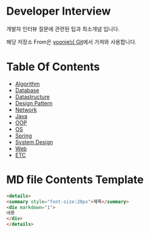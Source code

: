 # Developer Interview

개발자 인터뷰 질문에 관련된 팁과 최소개념 입니다.

해당 저장소 From은 [yoonje님 Git](https://github.com/yoonje/developer-interview)에서 가져와 사용합니다.

# Table Of Contents

- [Algorithm](/Algorithm)
- [Database](/Database)
- [Datastructure](/Datastructure)
- [Design Pattern](/DesignPattern)
- [Network](/Network)
- [Java](/Java)
- [OOP](/OOP)
- [OS](/OS)
- [Spring](/Spring)
- [System Design](/SystemDesign)
- [Web](/Web)
- [ETC](/ETC)

# MD file Contents Template

```HTML
<details>
<summary style="font-size:20px">제목</summary>
<div markdown="1">
내용
</div>
</details>
```